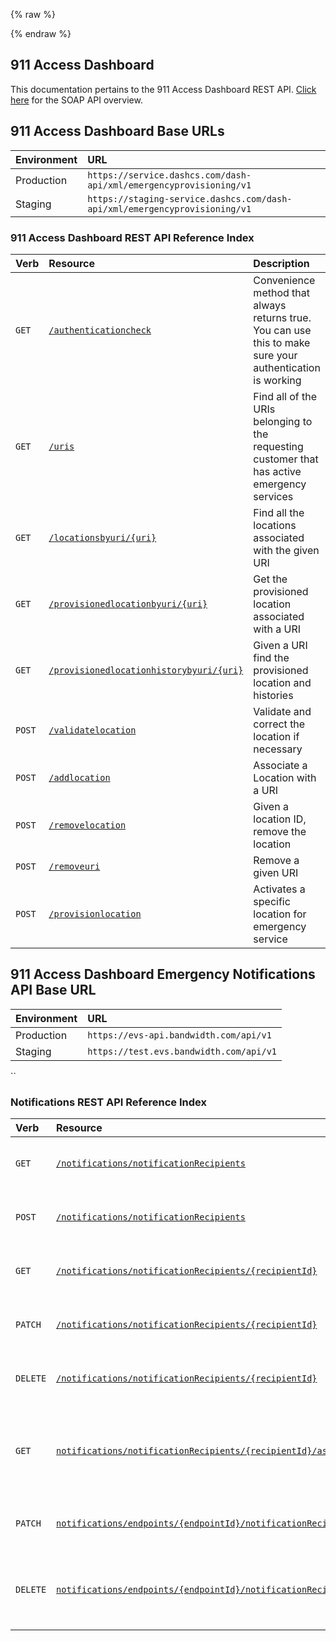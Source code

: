 {% raw %}
<section class="emergencyServicesAbout">
{% endraw %}

# 911 Access Dashboard
This documentation pertains to the 911 Access Dashboard REST API. [Click here](soap.md) for the SOAP API overview.

## 911 Access Dashboard Base URLs
| Environment | URL                                                                        |
|:------------|:---------------------------------------------------------------------------|
| Production  | `https://service.dashcs.com/dash-api/xml/emergencyprovisioning/v1`         |
| Staging     | `https://staging-service.dashcs.com/dash-api/xml/emergencyprovisioning/v1` |

### 911 Access Dashboard REST API Reference Index
| Verb                           | Resource                                                                                    | Description                                                                                               |               
|:-------------------------------|:--------------------------------------------------------------------------------------------|:----------------------------------------------------------------------------------------------------------|
| <code class="get">GET</code>   | [`/authenticationcheck`](../methods/accessDashboard/authenticationCheck.md)                 | Convenience method that always returns true. You can use this to make sure your authentication is working |
| <code class="get">GET</code>   | [`/uris`](../methods/accessDashboard/uris.md)                                               | Find all of the URIs belonging to the requesting customer that has active emergency services              |
| <code class="get">GET</code>   | [`/locationsbyuri/{uri}`](../methods/accessDashboard/locationsByUri.md)                     | Find all the locations associated with the given URI                                                      |
| <code class="get">GET</code>   | [`/provisionedlocationbyuri/{uri}`](../methods/accessDashboard/provisionedLocationByUri.md) | Get the provisioned location associated with a URI                                                        |
| <code class="get">GET</code>   | [`/provisionedlocationhistorybyuri/{uri}`](../methods/accessDashboard/historyByUri.md)      | Given a URI find the provisioned location and histories                                                   |
| <code class="post">POST</code> | [`/validatelocation`](../methods/accessDashboard/validateLocation.md)                       | Validate and correct the location if necessary                                                            |
| <code class="post">POST</code> | [`/addlocation`](../methods/accessDashboard/addLocation.md)                                 | Associate a Location with a URI                                                                           |
| <code class="post">POST</code> | [`/removelocation`](../methods/accessDashboard/removeLocation.md)                           | Given a location ID, remove the location                                                                  |
| <code class="post">POST</code> | [`/removeuri`](../methods/accessDashboard/removeUri.md)                                     | Remove a given URI                                                                                        |
| <code class="post">POST</code> | [`/provisionlocation`](../methods/accessDashboard/provisionLocation.md)                     | Activates a specific location for emergency service                                                       |

## 911 Access Dashboard Emergency Notifications API Base URL
| Environment | URL                                     |
|:------------|:----------------------------------------|
| Production  | `https://evs-api.bandwidth.com/api/v1`  |
| Staging     | `https://test.evs.bandwidth.com/api/v1` |
``

### Notifications REST API Reference Index  
| Verb                               | Resource                                                                                                                     | Description                                                         |               
|:-----------------------------------|:-----------------------------------------------------------------------------------------------------------------------------|:--------------------------------------------------------------------|
| <code class="get">GET</code>       | [`/notifications/notificationRecipients`](../methods/notifications/listRecipients.md)                                        | Return a list of notification recipients                            |
| <code class="post">POST</code>     | [`/notifications/notificationRecipients`](../methods/notifications/createRecipient.md)                                       | Create a new notification recipient                                 |
| <code class="get">GET</code>       | [`/notifications/notificationRecipients/{recipientId}`](../methods/notifications/recipientInformation.md)                    | Return a single notification recipient                              |
| <code class="patch">PATCH</code>   | [`/notifications/notificationRecipients/{recipientId}`](../methods/notifications/updateRecipient.md)                         | Modify a single notification recipient                              |
| <code class="delete">DELETE</code> | [`/notifications/notificationRecipients/{recipientId}`](../methods/notifications/removeRecipient.md)                         | Delete a single notification recipient                              |
| <code class="get">GET</code>       | [`notifications/notificationRecipients/{recipientId}/associations`](../methods/notifications/getAssociations.md)             | Return a list of endpoints associated with a notification recipient |
| <code class="patch">PATCH</code>   | [`notifications/endpoints/{endpointId}/notificationRecipients/{recipientId}`](../methods/notifications/updateAssociation.md) | Associate a notification recipient to an endpoint                   |
| <code class="delete">DELETE</code> | [`notifications/endpoints/{endpointId}/notificationRecipients/{recipientId}`](../methods/notifications/removeAssociation.md) | Remove a notification recipients association to an endpoint         |
